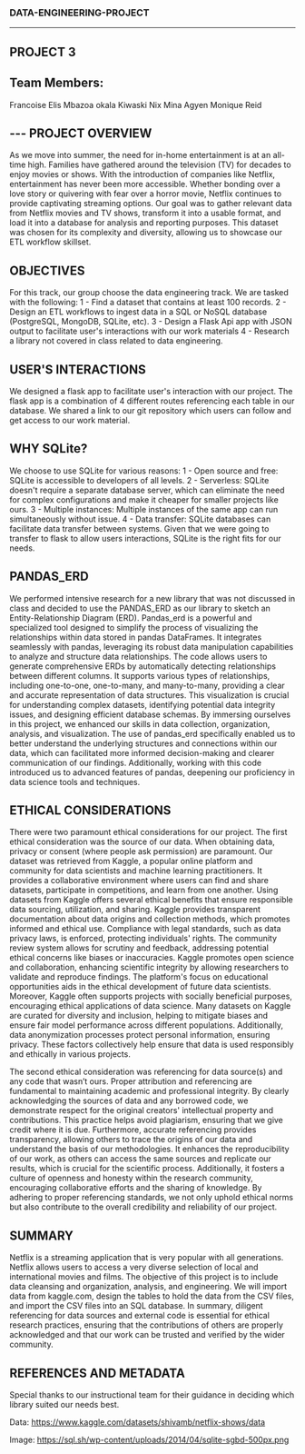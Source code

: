 ### DATA-ENGINEERING-PROJECT
---
## PROJECT 3

## Team Members: 
Francoise Elis Mbazoa okala
Kiwaski Nix
Mina Agyen
Monique Reid 

## --- PROJECT OVERVIEW 
As we move into summer, the need for in-home entertainment is at an all-
time high. Families have gathered around the television (TV) for decades to 
enjoy movies or shows. With the introduction of companies like Netflix, 
entertainment has never been more accessible. Whether bonding over a love
story or quivering with fear over a horror movie, Netflix continues to provide 
captivating streaming options. Our goal was to gather relevant data from 
Netflix movies and TV shows, transform it into a usable format, and load it 
into a database for analysis and reporting purposes. This dataset was chosen
for its complexity and diversity, allowing us to showcase our ETL workflow 
skillset.

## OBJECTIVES
For this track, our group choose the data engineering track. We are tasked with the following:
1 - Find a dataset that contains at least 100 records.
2 - Design an ETL workflows to ingest data in a SQL or NoSQL database (PostgreSQL, MongoDB, SQLite, etc). 
3 - Design a Flask Api app with JSON output to facilitate user's interactions with our work materials
4 - Research a library not covered in class related to data engineering. 

## USER'S INTERACTIONS
We designed a flask app to facilitate user's interaction with our project. The flask app is a combination of 4 different routes referencing each table in our database. We shared a link to our git repository which users can follow and get access to our work material.

## WHY SQLite?
We choose to use SQLite for various reasons:
1 - Open source and free: SQLite is accessible to developers of all levels.
2 - Serverless: SQLite doesn't require a separate database server, which can eliminate the need for complex configurations and make it cheaper for smaller projects like ours.
3 - Multiple instances: Multiple instances of the same app can run simultaneously without issue.
4 - Data transfer: SQLite databases can facilitate data transfer between systems. Given that we were going to transfer to flask to allow users interactions, SQLite is the right fits for our needs.

## PANDAS_ERD
We performed intensive research for a new library that was not discussed in class and decided to use the PANDAS_ERD as our library to sketch an Entity-Relationship Diagram (ERD). Pandas_erd is a powerful and specialized tool designed to simplify the process of visualizing the relationships within data stored in pandas DataFrames. It integrates seamlessly with pandas, leveraging its robust data manipulation capabilities to analyze and structure data relationships.
The code allows users to generate comprehensive ERDs by automatically detecting relationships between different columns. It supports various types of relationships, including one-to-one, one-to-many, and many-to-many, providing a clear and accurate representation of data structures. This visualization is crucial for understanding complex datasets, identifying potential data integrity issues, and designing efficient database schemas.
By immersing ourselves in this project, we enhanced our skills in data collection, organization, analysis, and visualization. The use of pandas_erd specifically enabled us to better understand the underlying structures and connections within our data, which can facilitated more informed decision-making and clearer communication of our findings. Additionally, working with this code introduced us to advanced features of pandas, deepening our proficiency in data science tools and techniques.


## ETHICAL CONSIDERATIONS
There were two paramount ethical considerations for our project. The first ethical consideration was the source of our data. When obtaining data, privacy or consent (where people ask permission) are paramount. Our dataset was retrieved from Kaggle, a popular online platform and community for data scientists and machine learning practitioners. It provides a collaborative environment where users can find and share datasets, participate in competitions, and learn from one another. Using datasets from Kaggle offers several ethical benefits that ensure responsible data sourcing, utilization, and sharing. Kaggle provides transparent documentation about data origins and collection methods, which promotes informed and ethical use. Compliance with legal standards, such as data privacy laws, is enforced, protecting individuals' rights. The community review system allows for scrutiny and feedback, addressing potential ethical concerns like biases or inaccuracies. Kaggle promotes open science and collaboration, enhancing scientific integrity by allowing researchers to validate and reproduce findings. The platform's focus on educational opportunities aids in the ethical development of future data scientists. Moreover, Kaggle often supports projects with socially beneficial purposes, encouraging ethical applications of data science. Many datasets on Kaggle are curated for diversity and inclusion, helping to mitigate biases and ensure fair model performance across different populations. Additionally, data anonymization processes protect personal information, ensuring privacy. These factors collectively help ensure that data is used responsibly and ethically in various projects.

The second ethical consideration was referencing for data source(s) and any code that wasn’t ours. Proper attribution and referencing are fundamental to maintaining academic and professional integrity. By clearly acknowledging the sources of data and any borrowed code, we demonstrate respect for the original creators' intellectual property and contributions. This practice helps avoid plagiarism, ensuring that we give credit where it is due. Furthermore, accurate referencing provides transparency, allowing others to trace the origins of our data and understand the basis of our methodologies. It enhances the reproducibility of our work, as others can access the same sources and replicate our results, which is crucial for the scientific process. Additionally, it fosters a culture of openness and honesty within the research community, encouraging collaborative efforts and the sharing of knowledge. By adhering to proper referencing standards, we not only uphold ethical norms but also contribute to the overall credibility and reliability of our project. 

## SUMMARY  
Netflix is a streaming application that is very popular with all generations. Netflix allows users to access a very diverse selection of local and international movies and films. The objective of this project is to include data cleansing and organization, analysis, and engineering. We will import data from kaggle.com, design the tables to hold the data from the CSV files, and import the CSV files into an SQL database. In summary, diligent referencing for data sources and external code is essential for ethical research practices, ensuring that the contributions of others are properly acknowledged and that our work can be trusted and verified by the wider community.

## REFERENCES AND METADATA    
Special thanks to our instructional team for their guidance in deciding which library suited our needs best. 

Data: https://www.kaggle.com/datasets/shivamb/netflix-shows/data	

Image: https://sql.sh/wp-content/uploads/2014/04/sqlite-sgbd-500px.png


































































